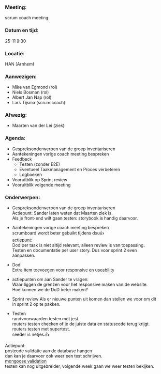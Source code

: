 ### Meeting:
scrum coach meeting  

### Datum en tijd:
25-11 9:30  

### Locatie:
HAN (Arnhem)  

### Aanwezigen:
- Mike van Egmond (rol)
- Niels Bosman (rol)
- Albert Jan Nap (rol)
- Lars Tijsma (scrum coach)  

### Afwezig:
- Maarten van der Lei (ziek)  

### Agenda:
- Gespreksonderwerpen van de groep inventariseren
- Aantekeningen vorige coach meeting bespreken
- Feedback
    - Testen (zonder E2E)
    - Eventueel Taakmanagement en Proces verbeteren
    - Logboeken
- Vooruitblik op Sprint review
- Vooruitblik volgende meeting


### Onderwerpen:

- Gespreksonderwerpen van de groep inventariseren  
Actiepunt: 
Sander laten weten dat Maarten ziek is.  
Als je front-end wilt gaan testen: storybook is handig daarvoor.  

- Aantekeningen vorige coach meeting bespreken  
scrumboard wordt beter gebuikt tijdens dsu👍  
actiepunt:  
Dod per taak is niet altijd relevant, alleen review is van toepassing.  
Testen en documentatie per user story. Dus voor sprint 2 even aanpassen.  

- Dod  
Extra item toevoegen voor responsive en useability  

- actiepunten om aan Sander te vragen:  
Waar liggen de grenzen voor het responsive maken van de website.  
Hoe kunnen we de DoD beter maken?  

- Sprint review
Als er nieuwe punten uit komen dan stellen we voor om dit in sprint 2 op te pakken.  

- Testen  
randvoorwaarden testen met jest.  
routers testen checken of je de juiste data en statuscode terug krijgt.  
routers testen met supertest.  
seeder is netjes.👍  

Actiepunt:  
postcode validatie aan de database hangen  
dan kan je daarvoor ook weer een test schrijven.  
[mongoose validation](https://mongoosejs.com/docs/validation.html)  
testen kan nog uitgebreider, volgende week gaan we weer testen bekijken.  





